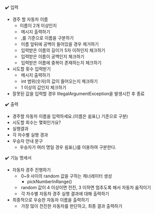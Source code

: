 ✔️ 입력
* 경주 할 자동차 이름
    * 이름이 2개 이상인지
    *  메시지 출력하기
    *  ,를 기준으로 이름을 구분하기
    *  이름 앞뒤에 공백이 들어있을 경우 제거하기
    *  입력받은 이름의 길이가 5자 이하인지 체크하기
    *  입력받은 이름이 공백인지 체크하기
    *  입력받은 이름에 중복이 존재하는지 체크하기
* 시도할 횟수 입력받기
    *  메시지 출력하기
    *  int 범위(숫자)의 값이 들어오는지 체크하기
    *  1 이상의 값인지 체크하기
* 잘못된 값을 입력할 경우 IllegalArgumentException을 발생시킨 후 종료 


✔️ 출력
* 경주할 자동차 이름을 입력하세요.(이름은 쉼표(,) 기준으로 구분)
* 시도할 회수는 몇회인가요?
* 실행결과
* 각 차수별 실행 경과
* 우승자 안내 문구
    * 우승자가 여러 명일 경우 쉼표(,)를 이용하여 구분한다.

✔️ 기능 명세서
* 자동차 경주 진행하기
    *  0~9 사이의 random 값을 구하는 제너레이터 생성
        * pickNumberInRange()
    *  random 값이 4 이상이면 전진, 3 이하면 멈추도록 해서 자동차 움직이기
    *  각 차수별 자동차 경주 실행 결과에 대해 출력하기
* 최종적으로 우승한 자동차 이름을 출력하기
    *  가장 많이 전진한 자동차를 판단하고, 최종 결과 출력하기
